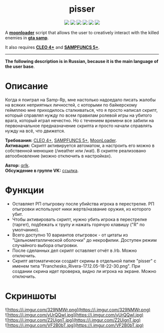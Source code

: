 <h1 align="center">pisser</h1>

<p align="center">

<img src="https://img.shields.io/badge/made%20for-GTA%20SA--MP-blue" >

<img src="https://img.shields.io/badge/Server-Any-red">

<img src="https://img.shields.io/github/languages/top/qrlk/pisser">

<img src="https://img.shields.io/badge/dynamic/json?color=blueviolet&label=users%20%28active%29&query=result&url=http%3A%2F%2Fqrlk.me%2Fdev%2Fmoonloader%2Fusers_active.php%3Fscript%3Dpisser">

<img src="https://img.shields.io/badge/dynamic/json?color=blueviolet&label=users%20%28all%20time%29&query=result&url=http%3A%2F%2Fqrlk.me%2Fdev%2Fmoonloader%2Fusers_all.php%3Fscript%3Dpisser">

<img src="https://img.shields.io/date/1508446800?label=released" >

</p>

A **[moonloader](https://gtaforums.com/topic/890987-moonloader/)** script that allows the user to creatively interact with the killed enemies in **[gta samp](https://sa-mp.com/)**.

It also requires **[CLEO 4+](http://cleo.li/?lang=ru)** and **[SAMPFUNCS 5+](https://blast.hk/threads/17/)**.

---

**The following description is in Russian, because it is the main language of the user base**.

# Описание 
Когда я поиграл на Samp-Rp, мне настолько надоедало писать жалобы на всяких неприятных личностей, с которыми по байкерскому геймплею мне приходилось сталкиваться, что я просто написал скрипт, который справлял нужду по всем правилам ролевой игры на убитого врага, который играл нечестно. Но с течением времени все забили на первоначальное предназначение скрипта и просто начали справлять нужду на всё, что движется.

**Требования:** [CLEO 4+](http://cleo.li/?lang=ru), [SAMPFUNCS 5+](https://blast.hk/threads/17/), [MoonLoader](https://blast.hk/threads/13305/).  
**Активация:** Скрипт активируется автоматом, а настроить его можно в собственной менюшке (/weather или /wat). В скрипте реализовано автообновление (можно отключить в настройках).

**Автор:** [qrlk](http://qrlk.me/samp).  
**Обсуждение в группе VK:** [ссылка](https://vk.com/topic-168860334_38597263).

# Функции

* Оставляет РП отыгровку после убийства игрока в перестрелке. РП отыгровки используют ники жертв/название оружия, из которого убит.
* Чтобы активировать скрипт, нужно убить игрока в перестрелке (таргет), подбежать к трупу и нажать горячую клавишу ("R" по умолчанию).
* Всего доступно 10 вариантов отыгровок - от цитаты из "Цельнометаллической оболочки" до некрофилии. Доступен режим случайного выбора отыгровки.
* После сделанных дел скрипт оставляет отчёт в /rb. Можно отключить.
* Скрипт автоматически создаёт скрины в отдельной папке "pisser" с именем типа "Franchesko_Rivera-17.12.05-18-22-30.png". При создании скрина идет проверка, видно ли игрока на экране. Можно отключить.

# Скриншоты
![https://i.imgur.com/329NMWr.png](https://i.imgur.com/329NMWr.png)  
![https://i.imgur.com/yUrQQwI.jpg](https://i.imgur.com/yUrQQwI.jpg)  
![https://i.imgur.com/Z2UignT.jpg](https://i.imgur.com/Z2UignT.jpg)   
![https://i.imgur.com/VF2B0bT.jpg](https://i.imgur.com/VF2B0bT.jpg)   
